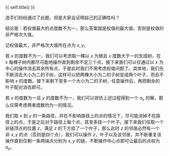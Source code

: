 {{ self.title() }}

选手们纷纷通过了此题，但是大家会证明自己的正确性吗？

结论是：若权值最大的点度数不为一，那么答案就是权值的最大值，否则是权值的非严格次大值。

记权值最大，非严格次大值所在点为 $x,y$。

若 $x$ 的度数不为一，我们可以考虑取一棵以 $x$ 为根且 $x$ 度数大于一的生成树，在 $x$ 每棵子树内都尽可能地操作直到剩余不足三个点。接下来我们可以仅通过以 $x$ 为中心的操作消去其余所有点，于是此时我们不用考虑权值问题了。具体地，我们先不断消去大小为二的子树，这样可以把两棵大小为二的子树变成两个叶子，而且不影响 $x$ 的度数。接下来剩下至多一个大小为二的子树，任意操作后，再把剩余的叶子配对消去即可。

若 $x$ 的度数为一且 $y$ 的度数不为一，我们可以效仿上述过程得到一个 $a_y$ 的解，那么仅需考虑两者度数均为一的情况。

我们取 $x$ 到 $y$ 的一条路径，并在不影响路径上的点的情况下，尽可能消掉不在路径上的点，于是之后对于路径上每个点，其至多挂一个叶子。接下来我们任取一个非链顶点的位置 $z$，满足 $z$ 的下方挂了一个叶子，那么此时 $z$ 的邻居必然有一个非 $x,y$ 的点（否则是四个点），我们可以操作 $z$，叶子以及该邻居，并不断重复该操作直到仅剩一条两端点分别为 $x,y$ 的链，不断操作中心点即可让最后的点权为 $a_y$。
